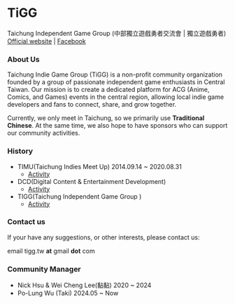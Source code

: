 TiGG
===
Taichung Independent Game Group 
(中部獨立遊戲勇者交流會 | 獨立遊戲勇者)
[Official website](https://tigg.tw) | [Facebook](https://www.facebook.com/tigg.tw)
### About Us 
Taichung Indie Game Group (TiGG) is a non-profit community organization founded by a group of passionate independent game enthusiasts in Central Taiwan. Our mission is to create a dedicated platform for ACG (Anime, Comics, and Games) events in the central region, allowing local indie game developers and fans to connect, share, and grow together.

Currently, we only meet in Taichung, so we primarily use **Traditional Chinese**. At the same time, we also hope to have sponsors who can support our community activities.
### History 
- TIMU(Taichung Indies Meet Up) 2014.09.14 ~ 2020.08.31
  - [Activity](https://timu.kktix.cc/)
- DCD(Digital Content & Entertainment Development)
  - [Activity](https://www.accupass.com/organizer/detail/2002141034241832961874)
- TIGG(Taichung Independent Game Group ) 
  - [Activity](https://www.accupass.com/organizer/detail/2405251250514238210740)

### Contact us 
If your have any suggestions, or other interests, please contact us:

email tigg.tw **at** gmail **dot** com

### Community Manager
- Nick Hsu & Wei Cheng Lee(黏黏)  2020 ~ 2024
- Po-Lung Wu (Taki) 2024.05 ~ Now